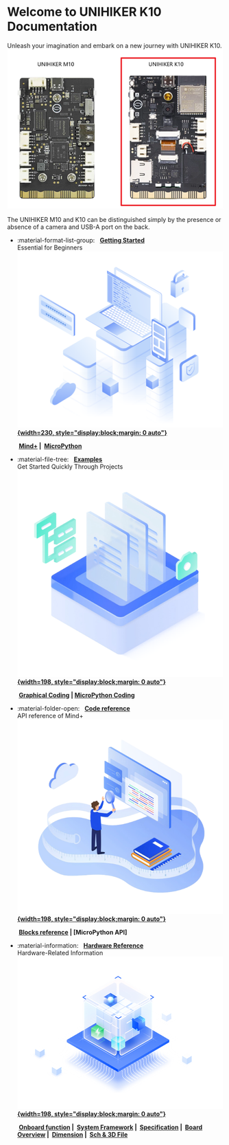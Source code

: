 # **Welcome to UNIHIKER K10 Documentation**
Unleash your imagination and embark on a new journey with UNIHIKER K10.
![image.png](img/index/UNIHIKERK10back.png)

The UNIHIKER M10 and K10 can be distinguished simply by the presence or absence of a camera and USB-A port on the back.


<div class="grid cards" markdown>

-   :material-format-list-group: &nbsp; __[Getting Started][start]__  
      Essential for Beginners
    &nbsp;__[![image.png](img/index/started.png){width=230, style="display:block;margin: 0 auto"}][start]__

    __&nbsp;[Mind+][MindPlus] |&nbsp; [MicroPython][micropython]__


-   :material-file-tree: &nbsp; __[Examples][examples]__  
      Get Started Quickly Through Projects
    &nbsp;__[![image.png](img/index/examples.png){width=198, style="display:block;margin: 0 auto"}][examples]__  

    __&nbsp;[Graphical Coding][Graphical Coding] | [MicroPython Coding][Micropython Coding]__


-   :material-folder-open: &nbsp; __[Code reference][blocks reference]__  
      API reference of Mind+
    &nbsp;__[![image.png](img/index/language.png){width=198, style="display:block;margin: 0 auto"}][blocks reference]__  

    __&nbsp;[Blocks reference][blocks reference] | [MicroPython API]__


-   :material-information: &nbsp; __[Hardware Reference][intruduction]__  
      Hardware-Related Information
    &nbsp;__[![image.png](img/index/hardware.png){width=198, style="display:block;margin: 0 auto"}][intruduction]__  

    __&nbsp;[Onboard function][Onboard function] |&nbsp; [System Framework][system-framework] |&nbsp; [Specification][specification] |&nbsp;  [Board Overview][overview] |&nbsp; [Dimension][dimension] |&nbsp; [Sch & 3D File][3dfile]__


</div>

  [start]: get-started.md
  [examples]: Examples/examples_mindplus.md
  [MindPlus]: GettingStarted/gettingstarted_mindplus.md
  [micropython]: GettingStarted/gettingstarted_mpy.md
  [Graphical Coding]: Examples/examples_mindplus.md
  [Micropython Coding]: Examples/examples_mpy.md
  [blocks reference]: CodeReference/CodeReference_blocksReference
  [intruduction]: HardwareReference/hardwarereference_introduction.md
  [Onboard function]: HardwareReference/hardwarereference_onboardfunction.md
  [system-framework]: HardwareReference/hardwarereference_sysframwork.md
  [specification]: HardwareReference/hardwarereference_specs.md
  [overview]: HardwareReference/hardwarereference_boardoverview.md
  [dimension]: HardwareReference/hardwarereference_dimension.md
  [3dfile]: HardwareReference/hardwarereference_stepschematic.md

